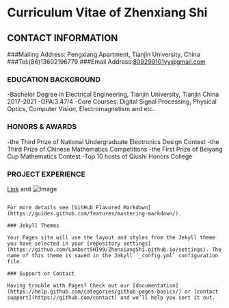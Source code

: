 # Curriculum Vitae of Zhenxiang Shi
## CONTACT INFORMATION
###Mailing Address: Pengxiang Apartment, Tianjin University, China
###Tel:(86)13602196779
###Email Address:809299101yy@gmail.com

### EDUCATION BACKGROUND
-Bachelor Degree in Electrical Engineering, Tianjin University, Tianjin China     2017-2021
-GPA:3.47/4
-Core Courses: Digital Signal Processing, Physical Optics, Computer Vision, Electromagnetism and etc.

### HONORS & AWARDS
-the Third Prize of National Undergraduate Electronics Design Contest
-the Third Prize of Chinese Mathematics Competitions
-the First Prize of Beiyang Cup Mathematics Contest
-Top 10 hosts of Qiushi Honors College

### PROJECT EXPERIENCE


[Link](url) and ![Image](src)
```

For more details see [GitHub Flavored Markdown](https://guides.github.com/features/mastering-markdown/).

### Jekyll Themes

Your Pages site will use the layout and styles from the Jekyll theme you have selected in your [repository settings](https://github.com/LambertSHI99/ZhenxiangShi.github.io/settings). The name of this theme is saved in the Jekyll `_config.yml` configuration file.

### Support or Contact

Having trouble with Pages? Check out our [documentation](https://help.github.com/categories/github-pages-basics/) or [contact support](https://github.com/contact) and we’ll help you sort it out.
